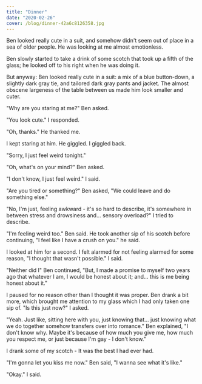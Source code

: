 ```yaml
---
title: "Dinner"
date: "2020-02-26"
cover: /blog/dinner-42a6c8126358.jpg
---
```


Ben looked really cute in a suit, and somehow didn't seem out of place in a sea of older people. He was looking at me almost emotionless.

Ben slowly started to take a drink of some scotch that took up a fifth of the glass; he looked off to his right when he was doing it.

But anyway: Ben looked really cute in a suit: a mix of a blue button-down, a slightly dark gray tie, and tailored dark gray pants and jacket. The almost obscene largeness of the table between us made him look smaller and cuter.

"Why are you staring at me?" Ben asked.

"You look cute." I responded.

"Oh, thanks." He thanked me.

I kept staring at him. He giggled. I giggled back.

"Sorry, I just feel weird tonight."

"Oh, what's on your mind?" Ben asked.

"I don't know, I just feel weird." I said.

"Are you tired or something?" Ben asked, "We could leave and do something else."

"No, I'm just, feeling awkward - it's so hard to describe, it's somewhere in between stress and drowsiness and... sensory overload?" I tried to describe.

"I'm feeling weird too." Ben said. He took another sip of his scotch before continuing, "I feel like I have a crush on you." he said.

I looked at him for a second. I felt alarmed for not feeling alarmed for some reason, "I thought that wasn't possible." I said.

"Neither did I" Ben continued, "But, I made a promise to myself two years ago that whatever I am, I would be honest about it; and... this is me being honest about it."

I paused for no reason other than I thought it was proper. Ben drank a bit more, which brought me attention to my glass which I had only taken one sip of. "Is this just now?" I asked.

"Yeah. Just like, sitting here with you, just knowing that... just knowing what we do together somehow transfers over into romance." Ben explained, "I don't know why. Maybe it's because of how much you give me, how much you respect me, or just because I'm gay - I don't know."

I drank some of my scotch - It was the best I had ever had.

"I'm gonna let you kiss me now." Ben said, "I wanna see what it's like."

"Okay." I said.
